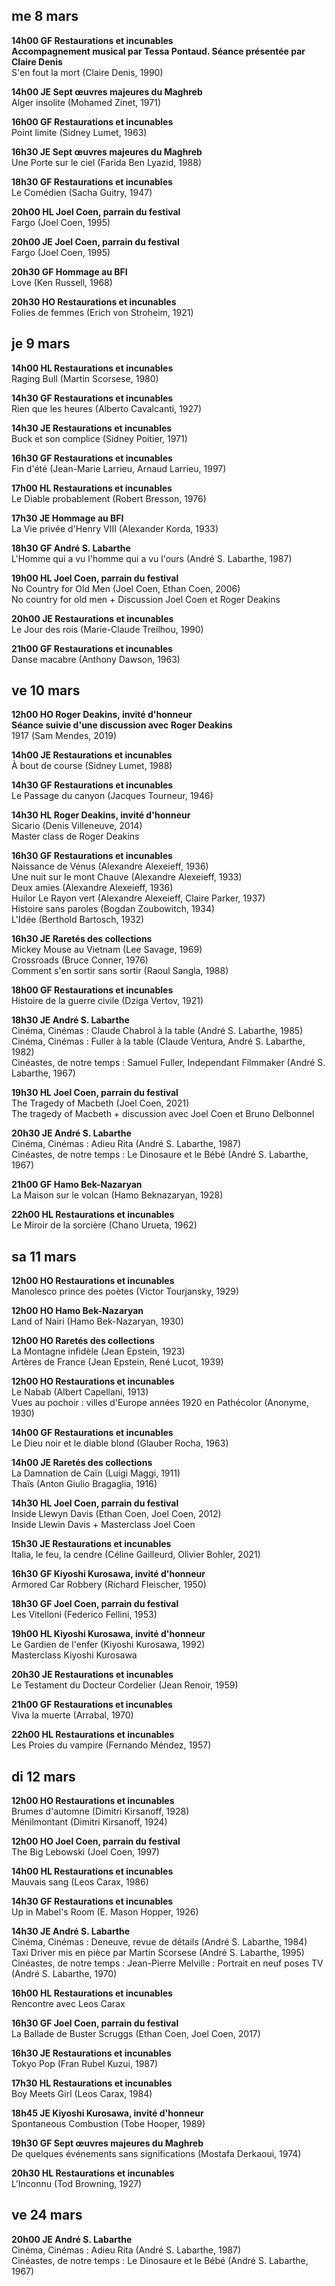 ## me 8 mars

**14h00 GF Restaurations et incunables**  
**Accompagnement musical par Tessa Pontaud. Séance présentée par Claire Denis**  
S'en fout la mort (Claire Denis, 1990)

**14h00 JE Sept œuvres majeures du Maghreb**  
Alger insolite (Mohamed Zinet, 1971)

**16h00 GF Restaurations et incunables**  
Point limite (Sidney Lumet, 1963)

**16h30 JE Sept œuvres majeures du Maghreb**  
Une Porte sur le ciel (Farida Ben Lyazid, 1988)

**18h30 GF Restaurations et incunables**  
Le Comédien (Sacha Guitry, 1947)

**20h00 HL Joel Coen, parrain du festival**  
Fargo (Joel Coen, 1995)

**20h00 JE Joel Coen, parrain du festival**  
Fargo (Joel Coen, 1995)

**20h30 GF Hommage au BFI**  
Love (Ken Russell, 1968)

**20h30 HO Restaurations et incunables**  
Folies de femmes (Erich von Stroheim, 1921)

## je 9 mars

**14h00 HL Restaurations et incunables**  
Raging Bull (Martin Scorsese, 1980)

**14h30 GF Restaurations et incunables**  
Rien que les heures (Alberto Cavalcanti, 1927)

**14h30 JE Restaurations et incunables**  
Buck et son complice (Sidney Poitier, 1971)

**16h30 GF Restaurations et incunables**  
Fin d'été (Jean-Marie Larrieu, Arnaud Larrieu, 1997)

**17h00 HL Restaurations et incunables**  
Le Diable probablement (Robert Bresson, 1976)

**17h30 JE Hommage au BFI**  
La Vie privée d'Henry VIII (Alexander Korda, 1933)

**18h30 GF André S. Labarthe**  
L'Homme qui a vu l'homme qui a vu l'ours (André S. Labarthe, 1987)

**19h00 HL Joel Coen, parrain du festival**  
No Country for Old Men (Joel Coen, Ethan Coen, 2006)  
No country for old men + Discussion Joel Coen et Roger Deakins

**20h00 JE Restaurations et incunables**  
Le Jour des rois (Marie-Claude Treilhou, 1990)

**21h00 GF Restaurations et incunables**  
Danse macabre (Anthony Dawson, 1963)

## ve 10 mars

**12h00 HO Roger Deakins, invité d'honneur**  
**Séance suivie d'une discussion avec Roger Deakins**  
1917 (Sam Mendes, 2019)

**14h00 JE Restaurations et incunables**  
À bout de course (Sidney Lumet, 1988)

**14h30 GF Restaurations et incunables**  
Le Passage du canyon (Jacques Tourneur, 1946)

**14h30 HL Roger Deakins, invité d'honneur**  
Sicario (Denis Villeneuve, 2014)  
Master class de Roger Deakins

**16h30 GF Restaurations et incunables**  
Naissance de Vénus (Alexandre Alexeieff, 1936)  
Une nuit sur le mont Chauve (Alexandre Alexeieff, 1933)  
Deux amies (Alexandre Alexeieff, 1936)  
Huilor Le Rayon vert (Alexandre Alexeieff, Claire Parker, 1937)  
Histoire sans paroles (Bogdan Zoubowitch, 1934)  
L'Idée (Berthold Bartosch, 1932)

**16h30 JE Raretés des collections**  
Mickey Mouse au Vietnam (Lee Savage, 1969)  
Crossroads (Bruce Conner, 1976)  
Comment s'en sortir sans sortir (Raoul Sangla, 1988)

**18h00 GF Restaurations et incunables**  
Histoire de la guerre civile (Dziga Vertov, 1921)

**18h30 JE André S. Labarthe**  
Cinéma, Cinémas : Claude Chabrol à la table (André S. Labarthe, 1985)  
Cinéma, Cinémas : Fuller à la table (Claude Ventura, André S. Labarthe, 1982)  
Cinéastes, de notre temps : Samuel Fuller, Independant Filmmaker (André S. Labarthe, 1967)

**19h30 HL Joel Coen, parrain du festival**  
The Tragedy of Macbeth (Joel Coen, 2021)  
The tragedy of Macbeth + discussion avec Joel Coen et Bruno Delbonnel

**20h30 JE André S. Labarthe**  
Cinéma, Cinémas : Adieu Rita (André S. Labarthe, 1987)  
Cinéastes, de notre temps : Le Dinosaure et le Bébé (André S. Labarthe, 1967)

**21h00 GF Hamo Bek-Nazaryan**  
La Maison sur le volcan (Hamo Beknazaryan, 1928)

**22h00 HL Restaurations et incunables**  
Le Miroir de la sorcière (Chano Urueta, 1962)

## sa 11 mars

**12h00 HO Restaurations et incunables**  
Manolesco prince des poètes (Victor Tourjansky, 1929)

**12h00 HO Hamo Bek-Nazaryan**  
Land of Nairi (Hamo Bek-Nazaryan, 1930)

**12h00 HO Raretés des collections**  
La Montagne infidèle (Jean Epstein, 1923)  
Artères de France (Jean Epstein, René Lucot, 1939)

**12h00 HO Restaurations et incunables**  
Le Nabab (Albert Capellani, 1913)  
Vues au pochoir : villes d'Europe années 1920 en Pathécolor (Anonyme, 1930)

**14h00 GF Restaurations et incunables**  
Le Dieu noir et le diable blond (Glauber Rocha, 1963)

**14h00 JE Raretés des collections**  
La Damnation de Caïn (Luigi Maggi, 1911)  
Thaïs (Anton Giulio Bragaglia, 1916)

**14h30 HL Joel Coen, parrain du festival**  
Inside Llewyn Davis (Ethan Coen, Joel Coen, 2012)  
Inside Llewin Davis + Masterclass Joel Coen

**15h30 JE Restaurations et incunables**  
Italia, le feu, la cendre (Céline Gailleurd, Olivier Bohler, 2021)

**16h30 GF Kiyoshi Kurosawa, invité d'honneur**  
Armored Car Robbery (Richard Fleischer, 1950)

**18h30 GF Joel Coen, parrain du festival**  
Les Vitelloni (Federico Fellini, 1953)

**19h00 HL Kiyoshi Kurosawa, invité d'honneur**  
Le Gardien de l'enfer (Kiyoshi Kurosawa, 1992)  
Masterclass Kiyoshi Kurosawa

**20h30 JE Restaurations et incunables**  
Le Testament du Docteur Cordelier (Jean Renoir, 1959)

**21h00 GF Restaurations et incunables**  
Viva la muerte (Arrabal, 1970)

**22h00 HL Restaurations et incunables**  
Les Proies du vampire (Fernando Méndez, 1957)

## di 12 mars

**12h00 HO Restaurations et incunables**  
Brumes d'automne (Dimitri Kirsanoff, 1928)  
Ménilmontant (Dimitri Kirsanoff, 1924)

**12h00 HO Joel Coen, parrain du festival**  
The Big Lebowski (Joel Coen, 1997)

**14h00 HL Restaurations et incunables**  
Mauvais sang (Leos Carax, 1986)

**14h30 GF Restaurations et incunables**  
Up in Mabel's Room (E. Mason Hopper, 1926)

**14h30 JE André S. Labarthe**  
Cinéma, Cinémas : Deneuve, revue de détails (André S. Labarthe, 1984)  
Taxi Driver mis en pièce par Martin Scorsese (André S. Labarthe, 1995)  
Cinéastes, de notre temps : Jean-Pierre Melville : Portrait en neuf poses TV (André S. Labarthe, 1970)

**16h00 HL Restaurations et incunables**  
Rencontre avec Leos Carax

**16h30 GF Joel Coen, parrain du festival**  
La Ballade de Buster Scruggs (Ethan Coen, Joel Coen, 2017)

**16h30 JE Restaurations et incunables**  
Tokyo Pop (Fran Rubel Kuzui, 1987)

**17h30 HL Restaurations et incunables**  
Boy Meets Girl (Leos Carax, 1984)

**18h45 JE Kiyoshi Kurosawa, invité d'honneur**  
Spontaneous Combustion (Tobe Hooper, 1989)

**19h30 GF Sept œuvres majeures du Maghreb**  
De quelques événements sans significations (Mostafa Derkaoui, 1974)

**20h30 HL Restaurations et incunables**  
L'Inconnu (Tod Browning, 1927)

## ve 24 mars

**20h00 JE André S. Labarthe**  
Cinéma, Cinémas : Adieu Rita (André S. Labarthe, 1987)  
Cinéastes, de notre temps : Le Dinosaure et le Bébé (André S. Labarthe, 1967)

